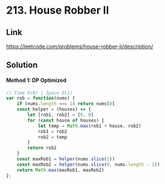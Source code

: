 # 213. House Robber II

## Link
https://leetcode.com/problems/house-robber-ii/description/

## Solution
#### Method 1: DP Optimized
```javascript
// Time O(N) | Space O(1)
var rob = function(nums) {
    if (nums.length === 1) return nums[0]
    const helper = (houses) => {
        let [rob1, rob2] = [0, 0]
        for (const house of houses) {
            let temp = Math.max(rob1 + house, rob2)
            rob1 = rob2
            rob2 = temp
        }
        return rob2
    }
    const maxRob1 = helper(nums.slice(1))
    const maxRob2 = helper(nums.slice(0, nums.length - 1))
    return Math.max(maxRob1, maxRob2)
};
```
